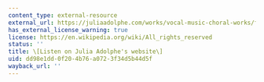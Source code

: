 ```yaml
---
content_type: external-resource
external_url: https://juliaadolphe.com/works/vocal-music-choral-works/footsteps
has_external_license_warning: true
license: https://en.wikipedia.org/wiki/All_rights_reserved
status: ''
title: \[Listen on Julia Adolphe's website\]
uid: dd98e1dd-0f20-4b76-a072-3f34d5b44d5f
wayback_url: ''
---
```

